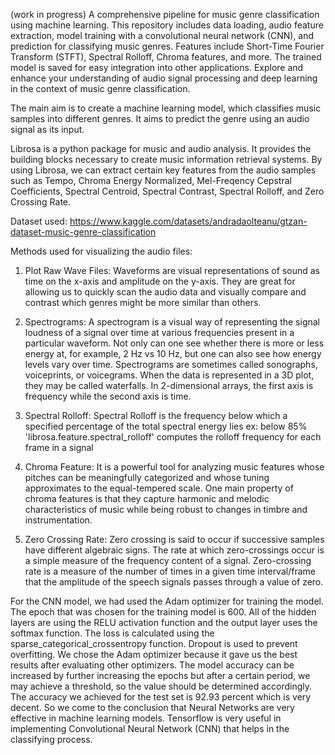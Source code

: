 (work in progress)
A comprehensive pipeline for music genre classification using machine learning. This repository includes data loading, audio feature extraction, model training with a convolutional neural network (CNN), and prediction for classifying music genres. Features include Short-Time Fourier Transform (STFT), Spectral Rolloff, Chroma features, and more. The trained model is saved for easy integration into other applications. Explore and enhance your understanding of audio signal processing and deep learning in the context of music genre classification.

The main aim is to create a machine learning model, which classifies music samples into different genres. It aims to predict the genre using an audio signal as its input.

Librosa is a python package for music and audio analysis. It provides the building blocks necessary to create music information retrieval systems. By using Librosa, we can extract certain key features from the audio samples such as Tempo, Chroma Energy Normalized,
Mel-Freqency Cepstral Coefficients, Spectral Centroid, Spectral Contrast, Spectral Rolloff, and Zero Crossing Rate.

Dataset used: https://www.kaggle.com/datasets/andradaolteanu/gtzan-dataset-music-genre-classification

Methods used for visualizing the audio files:

1. Plot Raw Wave Files: Waveforms are visual representations of sound as time on the x-axis and amplitude on the y-axis.
   They are great for allowing us to quickly scan the audio data and visually compare and contrast which genres might be more similar than others.

2. Spectrograms:
   A spectrogram is a visual way of representing the signal loudness of a signal over time at various frequencies present in a particular waveform. Not only can one see whether there is more or less energy at, for example, 2 Hz vs 10 Hz, but one can also see how energy levels vary over time.
   Spectrograms are sometimes called sonographs, voiceprints, or voicegrams. When the data is represented in a 3D plot, they may be called waterfalls. In 2-dimensional arrays, the first axis is frequency while the second axis is time.

3. Spectral Rolloff:
   Spectral Rolloff is the frequency below which a specified percentage of the total spectral energy lies ex: below 85%
   'librosa.feature.spectral_rolloff' computes the rolloff frequency for each frame in a signal

4. Chroma Feature:
   It is a powerful tool for analyzing music features whose pitches can be meaningfully categorized and whose tuning approximates to the equal-tempered scale.
   One main property of chroma features is that they capture harmonic and melodic characteristics of music while being robust to changes in timbre and instrumentation.

5. Zero Crossing Rate:
   Zero crossing is said to occur if successive samples have different algebraic signs. The rate at which zero-crossings occur is a simple measure of the frequency content of a signal.
   Zero-crossing rate is a measure of the number of times in a given time interval/frame that the amplitude of the speech signals passes through a value of zero.

For the CNN model, we had used the Adam optimizer for training the model. The epoch that was chosen for the training model is 600.
All of the hidden layers are using the RELU activation function and the output layer uses the softmax function. The loss is calculated using the sparse_categorical_crossentropy function.
Dropout is used to prevent overfitting.
We chose the Adam optimizer because it gave us the best results after evaluating other optimizers.
The model accuracy can be increased by further increasing the epochs but after a certain period, we may achieve a threshold, so the value should be determined accordingly.
The accuracy we achieved for the test set is 92.93 percent which is very decent.
So we come to the conclusion that Neural Networks are very effective in machine learning models. Tensorflow is very useful in implementing Convolutional Neural Network (CNN) that helps in the classifying process.
